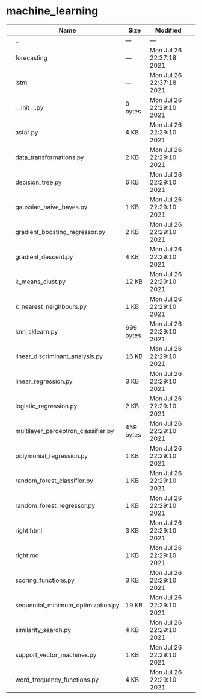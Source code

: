 # machine_learning

<table><thead><tr class="header"><th></th><th>Name</th><th>Size</th><th>Modified</th><th></th></tr></thead><tbody><tr class="odd"><td></td><td><span class="goup">..</span></td><td>—</td><td>—</td><td></td></tr><tr class="even"><td></td><td><span class="name">forecasting</span></td><td>—</td><td>Mon Jul 26 22:37:18 2021</td><td></td></tr><tr class="odd"><td></td><td><span class="name">lstm</span></td><td>—</td><td>Mon Jul 26 22:37:18 2021</td><td></td></tr><tr class="even"><td></td><td><span class="name">__init__.py</span></td><td>0 bytes</td><td>Mon Jul 26 22:29:10 2021</td><td></td></tr><tr class="odd"><td></td><td><span class="name">astar.py</span></td><td>4 KB</td><td>Mon Jul 26 22:29:10 2021</td><td></td></tr><tr class="even"><td></td><td><span class="name">data_transformations.py</span></td><td>2 KB</td><td>Mon Jul 26 22:29:10 2021</td><td></td></tr><tr class="odd"><td></td><td><span class="name">decision_tree.py</span></td><td>6 KB</td><td>Mon Jul 26 22:29:10 2021</td><td></td></tr><tr class="even"><td></td><td><span class="name">gaussian_naive_bayes.py</span></td><td>1 KB</td><td>Mon Jul 26 22:29:10 2021</td><td></td></tr><tr class="odd"><td></td><td><span class="name">gradient_boosting_regressor.py</span></td><td>2 KB</td><td>Mon Jul 26 22:29:10 2021</td><td></td></tr><tr class="even"><td></td><td><span class="name">gradient_descent.py</span></td><td>4 KB</td><td>Mon Jul 26 22:29:10 2021</td><td></td></tr><tr class="odd"><td></td><td><span class="name">k_means_clust.py</span></td><td>12 KB</td><td>Mon Jul 26 22:29:10 2021</td><td></td></tr><tr class="even"><td></td><td><span class="name">k_nearest_neighbours.py</span></td><td>1 KB</td><td>Mon Jul 26 22:29:10 2021</td><td></td></tr><tr class="odd"><td></td><td><span class="name">knn_sklearn.py</span></td><td>699 bytes</td><td>Mon Jul 26 22:29:10 2021</td><td></td></tr><tr class="even"><td></td><td><span class="name">linear_discriminant_analysis.py</span></td><td>16 KB</td><td>Mon Jul 26 22:29:10 2021</td><td></td></tr><tr class="odd"><td></td><td><span class="name">linear_regression.py</span></td><td>3 KB</td><td>Mon Jul 26 22:29:10 2021</td><td></td></tr><tr class="even"><td></td><td><span class="name">logistic_regression.py</span></td><td>2 KB</td><td>Mon Jul 26 22:29:10 2021</td><td></td></tr><tr class="odd"><td></td><td><span class="name">multilayer_perceptron_classifier.py</span></td><td>459 bytes</td><td>Mon Jul 26 22:29:10 2021</td><td></td></tr><tr class="even"><td></td><td><span class="name">polymonial_regression.py</span></td><td>1 KB</td><td>Mon Jul 26 22:29:10 2021</td><td></td></tr><tr class="odd"><td></td><td><span class="name">random_forest_classifier.py</span></td><td>1 KB</td><td>Mon Jul 26 22:29:10 2021</td><td></td></tr><tr class="even"><td></td><td><span class="name">random_forest_regressor.py</span></td><td>1 KB</td><td>Mon Jul 26 22:29:10 2021</td><td></td></tr><tr class="odd"><td></td><td><span class="name">right.html</span></td><td>3 KB</td><td>Mon Jul 26 22:29:10 2021</td><td></td></tr><tr class="even"><td></td><td><span class="name">right.md</span></td><td>1 KB</td><td>Mon Jul 26 22:29:10 2021</td><td></td></tr><tr class="odd"><td></td><td><span class="name">scoring_functions.py</span></td><td>3 KB</td><td>Mon Jul 26 22:29:10 2021</td><td></td></tr><tr class="even"><td></td><td><span class="name">sequential_minimum_optimization.py</span></td><td>19 KB</td><td>Mon Jul 26 22:29:10 2021</td><td></td></tr><tr class="odd"><td></td><td><span class="name">similarity_search.py</span></td><td>4 KB</td><td>Mon Jul 26 22:29:10 2021</td><td></td></tr><tr class="even"><td></td><td><span class="name">support_vector_machines.py</span></td><td>1 KB</td><td>Mon Jul 26 22:29:10 2021</td><td></td></tr><tr class="odd"><td></td><td><span class="name">word_frequency_functions.py</span></td><td>4 KB</td><td>Mon Jul 26 22:29:10 2021</td><td></td></tr></tbody></table>
